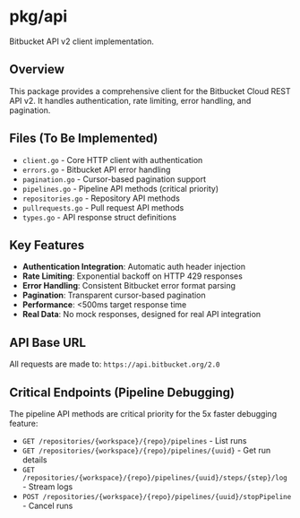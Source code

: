 # pkg/api

Bitbucket API v2 client implementation.

## Overview

This package provides a comprehensive client for the Bitbucket Cloud REST API v2. It handles authentication, rate limiting, error handling, and pagination.

## Files (To Be Implemented)

- `client.go` - Core HTTP client with authentication
- `errors.go` - Bitbucket API error handling
- `pagination.go` - Cursor-based pagination support
- `pipelines.go` - Pipeline API methods (critical priority)
- `repositories.go` - Repository API methods
- `pullrequests.go` - Pull request API methods
- `types.go` - API response struct definitions

## Key Features

- **Authentication Integration**: Automatic auth header injection
- **Rate Limiting**: Exponential backoff on HTTP 429 responses  
- **Error Handling**: Consistent Bitbucket error format parsing
- **Pagination**: Transparent cursor-based pagination
- **Performance**: <500ms target response time
- **Real Data**: No mock responses, designed for real API integration

## API Base URL

All requests are made to: `https://api.bitbucket.org/2.0`

## Critical Endpoints (Pipeline Debugging)

The pipeline API methods are critical priority for the 5x faster debugging feature:

- `GET /repositories/{workspace}/{repo}/pipelines` - List runs
- `GET /repositories/{workspace}/{repo}/pipelines/{uuid}` - Get run details
- `GET /repositories/{workspace}/{repo}/pipelines/{uuid}/steps/{step}/log` - Stream logs
- `POST /repositories/{workspace}/{repo}/pipelines/{uuid}/stopPipeline` - Cancel runs